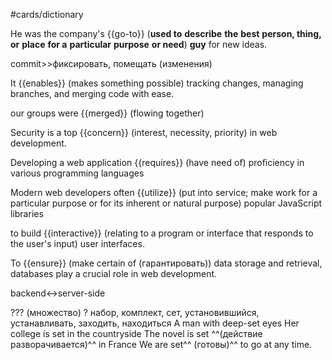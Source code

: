 #cards/dictionary 

He was the company's {{go-to}} (**used to** **describe** **the** **best** **person, thing, or** **place** **for a** **particular** **purpose** **or need**) **guy** for new ideas.

commit>>фиксировать, помещать (изменения)

It {{enables}} (makes something possible) tracking changes, managing branches, and merging code with ease. <!--SR:!2024-01-07,3,254-->

our groups were {{merged}} (flowing together)

Security is a top {{concern}} (interest, neсessity, priority) in web development.

Developing a web application {{requires}} (have need of) proficiency in various programming languages <!--SR:!2024-01-05,12,270-->

Modern web developers often {{utilize}} (put into service; make work for a particular purpose or for its inherent or natural purpose) popular JavaScript libraries

to build {{interactive}} (relating to a program or interface that responds to the user's input) user interfaces. <!--SR:!2024-01-10,6,252-->

To {{ensure}} (make certain of (гарантировать)) data storage and retrieval, databases play a crucial role in web development. <!--SR:!2024-01-07,4,272-->

 <!--SR:!2024-01-05,4,272!2024-01-06,4,274-->

backend↔server-side

??? (множество)
?
набор, комплект, сет, установившийся, устанавливать, заходить, находиться
A man with deep-set eyes
Her college is set in the countryside
The novel is set ^^(действие разворачивается)^^ in France
We are set^^ (готовы)^^ to go at any time. <!--SR:!2024-01-08,4,274-->
